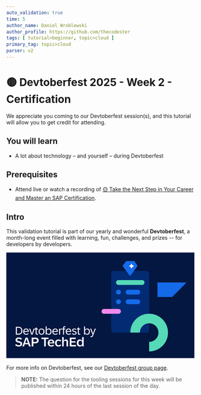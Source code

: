 ```yaml
---
auto_validation: true
time: 5
author_name: Daniel Wroblewski
author_profile: https://github.com/thecodester
tags: [ tutorial>beginner, topic>cloud ]
primary_tag: topic>cloud
parser: v2
---
```

  
# 🟡 Devtoberfest 2025 - Week 2 - Certification

<!-- description --> We appreciate you coming to our Devtoberfest session(s), and this tutorial will allow you to get credit for attending.

## You will learn

- A lot about technology – and yourself – during Devtoberfest

## Prerequisites
- Attend live or watch a recording of [🟡 Take the Next Step in Your Career and Master an SAP Certification](https://www.youtube.com/watch?v=yuQyllRor9w).


## Intro

This validation tutorial is part of our yearly and wonderful **Devtoberfest**, a month-long event filled with learning, fun, challenges, and prizes -- for developers by developers. 

![Devtoberfest](devtoberfestBanner2.png) 

For more info on Devtoberfest, see our [Devtoberfest group page](https://community.sap.com/t5/devtoberfest/gh-p/Devtoberfest).

>**NOTE:** The question for the tooling sessions for this week will be published within 24 hours of the last session of the day. 

<!--

### Question 1 - 🟡 Take the Next Step in Your Career and Master an SAP Certification

<iframe width="560" height="315" src="https://www.youtube.com/embed/yuQyllRor9w" frameborder="0" allowfullscreen></iframe>


-->

